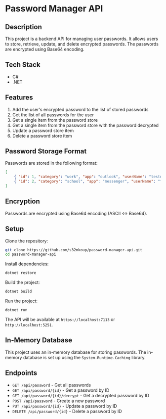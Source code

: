 # Password Manager API

## Description
This project is a backend API for managing user passwords. It allows users to store, retrieve, update, and delete encrypted passwords. The passwords are encrypted using Base64 encoding.

## Tech Stack
- C#
- .NET

## Features
1. Add the user's encrypted password to the list of stored passwords
2. Get the list of all passwords for the user
3. Get a single item from the password store
4. Get a single item from the password store with the password decrypted
5. Update a password store item
6. Delete a password store item

## Password Storage Format
Passwords are stored in the following format:
```json
[
    { "id": 1, "category": "work", "app": "outlook", "userName": "testuser@mytest.com", "encryptedPassword": "TXlQYXNzd29yZEAxMjM=" },
    { "id": 2, "category": "school", "app": "messenger", "userName": "testuser@mytest.com", "encryptedPassword": "TmV3UGFzc3dvcmRAMTIz" }
]
```

## Encryption
Passwords are encrypted using Base64 encoding (ASCII <=> Base64).

## Setup
Clone the repository:
```bash
git clone https://github.com/s32mkoup/password-manager-api.git
cd password-manager-api
```

Install dependencies:
```bash
dotnet restore
```

Build the project:
```bash
dotnet build
```

Run the project:
```bash
dotnet run
```

The API will be available at `https://localhost:7113` or `http://localhost:5251`.

## In-Memory Database
This project uses an in-memory database for storing passwords. The in-memory database is set up using the `System.Runtime.Caching` library. 

## Endpoints
- `GET /api/password` - Get all passwords
- `GET /api/password/{id}` - Get a password by ID
- `GET /api/password/{id}/decrypt` - Get a decrypted password by ID
- `POST /api/password` - Create a new password
- `PUT /api/password/{id}` - Update a password by ID
- `DELETE /api/password/{id}` - Delete a password by ID

